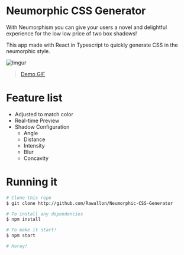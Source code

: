 # Neumorphic CSS Generator
With Neumorphism you can give your users a novel and delightful experience for the low low price of two box shadows! 

This app made with React in Typescript to quickly generate CSS in the neumorphic style.

![Imgur](https://i.imgur.com/HoNqczN.gif)
> [Demo GIF](https://imgur.com/HoNqczN)

# Feature list
  - Adjusted to match color
  - Real-time Preview
  - Shadow Configuration
    - Angle
    - Distance
    - Intensity
    - Blur
    - Concavity

    

# Running it

 ```bash
# Clone this repo
$ git clone http://github.com/Rawallon/Neumorphic-CSS-Generator

# To install any dependencies
$ npm install

# To make it start!
$ npm start

# Horay!
```